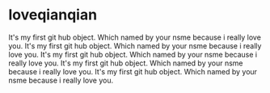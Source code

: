 # loveqianqian
It's my first git hub object. Which named by your nsme because i really love you.
It's my first git hub object. Which named by your nsme because i really love you.
It's my first git hub object. Which named by your nsme because i really love you.
It's my first git hub object. Which named by your nsme because i really love you.
It's my first git hub object. Which named by your nsme because i really love you.
